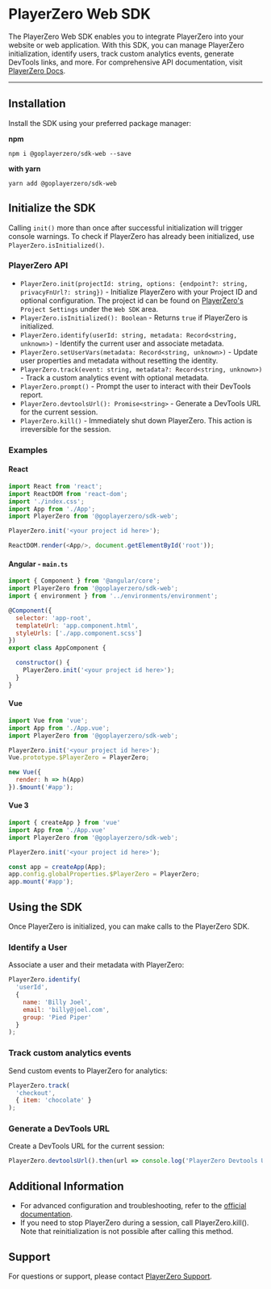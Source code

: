 # PlayerZero Web SDK

The PlayerZero Web SDK enables you to integrate PlayerZero into your website or web application. With this SDK, you can
manage PlayerZero initialization, identify users, track custom analytics events, generate DevTools links, and more. For
comprehensive API documentation,
visit [PlayerZero Docs](https://playerzero.ai/docs/developer-guide/configuration-guides/capturing-user-sessions/npm).

---

## Installation

Install the SDK using your preferred package manager:

**npm**

```shell
npm i @goplayerzero/sdk-web --save
```

**with yarn**

```shell
yarn add @goplayerzero/sdk-web
```

## Initialize the SDK

Calling `init()` more than once after successful initialization will trigger console warnings. To check if PlayerZero
has already been initialized, use `PlayerZero.isInitialized()`.

### PlayerZero API

* `PlayerZero.init(projectId: string, options: {endpoint?: string, privacyFnUrl?: string})` - Initialize PlayerZero with
  your Project ID and optional configuration. The project id can be found on [PlayerZero's](https://playerzero.ai)
  `Project Settings` under the `Web SDK` area.
* `PlayerZero.isInitialized(): Boolean` - Returns `true` if PlayerZero is initialized.
* `PlayerZero.identify(userId: string, metadata: Record<string, unknown>)` - Identify the current user and associate
  metadata.
* `PlayerZero.setUserVars(metadata: Record<string, unknown>)` - Update user properties and metadata without resetting
  the identity.
* `PlayerZero.track(event: string, metadata?: Record<string, unknown>)` - Track a custom analytics event with optional
  metadata.
* `PlayerZero.prompt()` - Prompt the user to interact with their DevTools report.
* `PlayerZero.devtoolsUrl(): Promise<string>` - Generate a DevTools URL for the current session.
* `PlayerZero.kill()` - Immediately shut down PlayerZero. This action is irreversible for the session.

### Examples

#### React

```javascript
import React from 'react';
import ReactDOM from 'react-dom';
import './index.css';
import App from './App';
import PlayerZero from '@goplayerzero/sdk-web';

PlayerZero.init('<your project id here>');

ReactDOM.render(<App/>, document.getElementById('root'));
```

#### Angular - `main.ts`

```javascript
import { Component } from '@angular/core';
import PlayerZero from '@goplayerzero/sdk-web';
import { environment } from '../environments/environment';

@Component({
  selector: 'app-root',
  templateUrl: 'app.component.html',
  styleUrls: ['./app.component.scss']
})
export class AppComponent {

  constructor() {
    PlayerZero.init('<your project id here>');
  }
}
```

#### Vue

```javascript
import Vue from 'vue';
import App from './App.vue';
import PlayerZero from '@goplayerzero/sdk-web';

PlayerZero.init('<your project id here>');
Vue.prototype.$PlayerZero = PlayerZero;

new Vue({
  render: h => h(App)
}).$mount('#app');
```

#### Vue 3

```javascript
import { createApp } from 'vue'
import App from './App.vue'
import PlayerZero from '@goplayerzero/sdk-web';

PlayerZero.init('<your project id here>');

const app = createApp(App);
app.config.globalProperties.$PlayerZero = PlayerZero;
app.mount('#app');
```

## Using the SDK

Once PlayerZero is initialized, you can make calls to the PlayerZero SDK.

### Identify a User

Associate a user and their metadata with PlayerZero:

```javascript
PlayerZero.identify(
  'userId',
  {
    name: 'Billy Joel',
    email: 'billy@joel.com',
    group: 'Pied Piper'
  }
);
```

### Track custom analytics events

Send custom events to PlayerZero for analytics:

```javascript
PlayerZero.track(
  'checkout',
  { item: 'chocolate' }
);
```

### Generate a DevTools URL

Create a DevTools URL for the current session:

```javascript
PlayerZero.devtoolsUrl().then(url => console.log('PlayerZero Devtools URL', url));
```

## Additional Information

* For advanced configuration and troubleshooting, refer to the [official documentation](https://playerzero.ai).
* If you need to stop PlayerZero during a session, call PlayerZero.kill(). Note that reinitialization is not possible
  after calling this method.

## Support

For questions or support, please contact [PlayerZero Support](mailto:support@playerzero.ai).
